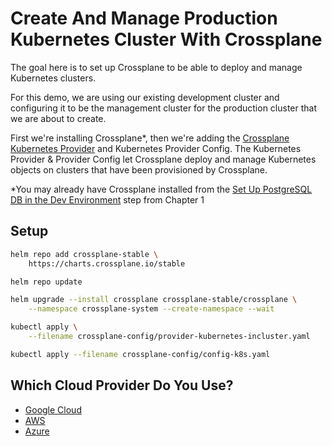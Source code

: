 # Create And Manage Production Kubernetes Cluster With Crossplane

The goal here is to set up Crossplane to be able to deploy and manage Kubernetes clusters.

For this demo, we are using our existing development cluster and configuring it to be the management cluster for the production cluster that we are about to create. 

First we're installing Crossplane*, then we're adding the [Crossplane Kubernetes Provider](https://github.com/crossplane-contrib/provider-kubernetes) and Kubernetes Provider Config. The Kubernetes Provider & Provider Config let Crossplane deploy and manage Kubernetes objects on clusters that have been provisioned by Crossplane.

*You may already have Crossplane installed from the [Set Up PostgreSQL DB in the Dev Environment](manuscript/db/README.md) step from Chapter 1

## Setup

```bash
helm repo add crossplane-stable \
    https://charts.crossplane.io/stable

helm repo update

helm upgrade --install crossplane crossplane-stable/crossplane \
    --namespace crossplane-system --create-namespace --wait

kubectl apply \
    --filename crossplane-config/provider-kubernetes-incluster.yaml

kubectl apply --filename crossplane-config/config-k8s.yaml
```

## Which Cloud Provider Do You Use?

* [Google Cloud](crossplane-google.md)
* [AWS](crossplane-aws.md)
* [Azure](crossplane-azure.md)